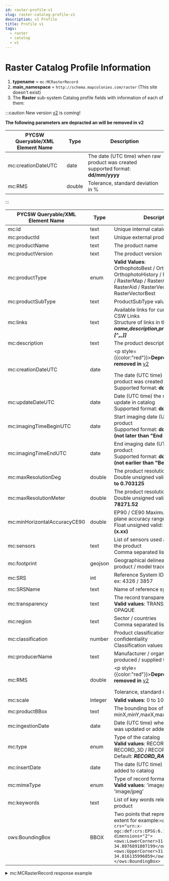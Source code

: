 ```yaml
---
id: raster-profile-v1
slug: raster-catalog-profile-v1
description: v1 Profile
title: Profile v1
tags:
  - raster
  - catalog
  - v1
---
```


# Raster Catalog Profile Information

1. **typename** = `mc:MCRasterRecord`
2. **main_namespace** = `http://schema.mapcolonies.com/raster` (This site doesn't exist)
3. The **Raster** sub-system Catalog profile fields with information of each of them:

:::caution
New version [v2](/docs/MapColonies/Raster/services/catalog/raster-catalog-profile-v2) is coming!
<p style={{color:"red"}}><b>The following parameters are depracted an will be removed in v2</b></p> 

| **PYCSW Queryable/XML <br/> Element Name** | **Type** | **Description** |
| ----------- | ----------- | ----------- |
| mc:creationDateUTC | date | The date (UTC time) when raw product was created <br/> supported format: **dd/mm/yyyy** |
| mc:RMS | double | Tolerance, standard deviation in % |
:::

| **PYCSW Queryable/XML <br/> Element Name** | **Type** | **Description** |
| ----------- | ----------- | ----------- |
| mc:id | text | Unique internal catalog item id |
| mc:productId | text | Unique external product id |
| mc:productName | text | The product name |
| mc:productVersion | text | The product version |
| mc:productType | enum  | **Valid Values**: <br/> OrthophotoBest / Orthophoto / OrthophotoHistory / RasterMapBest / RasterMap / RasterAidBest / RasterAid / RasterVector / RasterVectorBest |
| mc:productSubType | text | ProductSubType values |
| mc:links | text | Available links for current product CSW Links <br /> Structure of links in the format ***name,description,protocol,url[^„,[^„,]]*** |
| mc:description | text | The product description |
| mc:creationDateUTC | date | <p style={{color:"red"}}><b>Deprecated: will be removed in</b> [v2](/docs/MapColonies/Raster/services/catalog/raster-catalog-profile-v2)</p> The date (UTC time) when raw product was created <br/> Supported format: **dd/mm/yyyy** |
| mc:updateDateUTC | date | Date (UTC time) the record got and update in catalog <br/> Supported format: **dd/mm/yyyy** |
| mc:imagingTimeBeginUTC | date | Start imaging date (UTC time) of raw product <br/> Supported format: **dd/mm/yyyy  (not later than "End date")** |
| mc:imagingTimeEndUTC | date | End imaging date (UTC time) of raw product <br/> Supported format: **dd/mm/yyyy  (not earlier than "Begin date")** |
| mc:maxResolutionDeg | double | The product resolution in degrees <br/> Double unsigned valid: **1.67638e-7 to 0.703125** |
| mc:maxResolutionMeter | double | The product resolution in meters <br/> Double unsigned valid: **0.0185 to 78271.52** |
| mc:minHorizontalAccuracyCE90 | double | EP90 / CE90 Maximum absolute plane accuracy range in meters <br/> Float unsigned valid: **0.01 to 4000 (x.xx)** |
| mc:sensors | text | List of sensors used as a source for the product <br/> Comma separated list |
| mc:footprint | geojson | Geographical delineation of the product / model trace |
| mc:SRS | int | Reference System ID (EPSG), <br /> ex: 4326 / 3857 |
| mc:SRSName | text | Name of reference system |
| mc:transparency | text | The record transparency <br /> **Valid values**:  TRANSPARENT / OPAQUE  |
| mc:region | text | Sector / countries <br/> Comma separated list |
| mc:classification | number | Product classification / confidentiality <br /> Classification values (3-6)
| mc:producerName | text | Manufacturer / organization that produced / supplied the product |
| mc:RMS | double | <p style={{color:"red"}}><b>Deprecated: will be removed in</b> [v2](/docs/MapColonies/Raster/services/catalog/raster-catalog-profile-v2)</p> Tolerance, standard deviation in % |
| mc:scale | integer | **Valid values**: 0 to 100000000 |
| mc:productBBox | text | The bounding box of the product minX,minY,maxX,maxY |
| mc:ingestionDate | date | Date (UTC time) when product data was updated or added to catalog |
| mc:type | enum | Type of the catalog <br /> **Valid values**:  RECORD_RASTER / RECORD_3D / RECORD_DEM <br /> Default: ***RECORD_RASTER***|
| mc:insertDate | date | The date (UTC time) when item was added to catalog |
| mc:mimeType | enum | Type of record format <br /> **Valid values**:  'image/png' and 'image/jpeg' |
| mc:keywords | text | List of key words relevant for product |
| ows:BoundingBox | BBOX | Two points that represent the record extent for example:```<ows:BoundingBox crs="urn:x-ogc:def:crs:EPSG:6.11:4326" dimensions="2"><ows:LowerCorner>31.9042863434239 34.8076891807199</ows:LowerCorner><ows:UpperCorner>31.9118071956932 34.816135996859</ows:UpperCorner></ows:BoundingBox>``` |

<details>
  <summary>mc:MCRasterRecord response example</summary>

  ``` xml title="mc:MCRasterRecord"
    <mc:MCRasterRecord>
        <mc:classification>6</mc:classification>
        <mc:creationDateUTC>2023-11-06T23:51:11Z</mc:creationDateUTC>
        <mc:description>test desription</mc:description>
        <mc:footprint>{"type":"Polygon","coordinates":[[[34.388709841231474,31.435415286905005],[34.606444758516666,31.435415286905005],[34.606444758516666,31.623449225481167],[34.388709841231474,31.623449225481167],[34.388709841231474,31.435415286905005]]]}</mc:footprint>
        <mc:id>045eaa61-8f61-48d3-a240-4b02a683eca3</mc:id>
        <mc:ingestionDate>2024-10-05T08:49:54Z</mc:ingestionDate>
        <mc:insertDate>2023-11-06T23:51:11Z</mc:insertDate>
        <mc:links scheme="WMS" name="teset_north-Orthophoto" description="">https://raster-mapproxy-int-nginx-route/api/raster/v1/service?REQUEST=GetCapabilities</mc:links>
        <mc:links scheme="WMS_BASE" name="teset_north-Orthophoto" description="">https://raster-mapproxy-int-nginx-route/api/raster/v1/wms</mc:links>
        <mc:links scheme="WMTS" name="teset_north-Orthophoto" description="">https://raster-mapproxy-int-nginx-route/api/raster/v1/wmts/1.0.0/WMTSCapabilities.xml</mc:links>
        <mc:links scheme="WMTS_KVP" name="teset_north-Orthophoto" description="">https://raster-mapproxy-int-nginx-route/api/raster/v1/service?REQUEST=GetCapabilities&amp;SERVICE=WMTS</mc:links>
        <mc:links scheme="WMTS_BASE" name="teset_north-Orthophoto" description="">https://raster-mapproxy-int-nginx-route/api/raster/v1/wmts</mc:links>
        <mc:maxResolutionDeg>0.072</mc:maxResolutionDeg>
        <mc:maxResolutionMeter>0.15</mc:maxResolutionMeter>
        <mc:minHorizontalAccuracyCE90>50.0</mc:minHorizontalAccuracyCE90>
        <mc:producerName>IDFMU</mc:producerName>
        <mc:productBBox>34.388709841231474,31.435415286905005,34.606444758516666,31.623449225481167</mc:productBBox>
        <mc:productId>teset_north</mc:productId>
        <mc:productName>test noth</mc:productName>
        <mc:productType>Orthophoto</mc:productType>
        <mc:productVersion>2.0</mc:productVersion>
        <mc:region>test</mc:region>
        <mc:sensors>UNIDENTIFIED,FEATURE</mc:sensors>
        <mc:imagingTimeEndUTC>2023-11-05T09:31:00Z</mc:imagingTimeEndUTC>
        <mc:imagingTimeBeginUTC>2023-11-01T09:31:00Z</mc:imagingTimeBeginUTC>
        <mc:SRS>4326</mc:SRS>
        <mc:SRSName>WGS84GEO</mc:SRSName>
        <mc:transparency>OPAQUE</mc:transparency>
        <mc:type>RECORD_RASTER</mc:type>
        <mc:updateDateUTC>2024-04-10T08:02:01Z</mc:updateDateUTC>
        <ows:BoundingBox crs="urn:x-ogc:def:crs:EPSG:6.11:4326" dimensions="2">
            <ows:LowerCorner>31.435415286905005 34.388709841231474</ows:LowerCorner>
            <ows:UpperCorner>31.623449225481167 34.606444758516666</ows:UpperCorner>
        </ows:BoundingBox>
    </mc:MCRasterRecord>
  ```
</details>